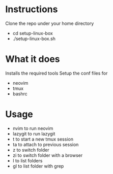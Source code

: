 # Instructions
Clone the repo under your home directory
- cd setup-linux-box
- ./setup-linux-box.sh

# What it does
Installs the required tools
Setup the conf files for
- neovim
- tmux
- bashrc

# Usage
- nvim to run neovim
- lazygit to run lazygit
- t to start a new tmux session
- ta to attach to previous session
- z to switch folder 
- zi to switch folder with a browser
- l to list folders
- gl to list folder with grep


